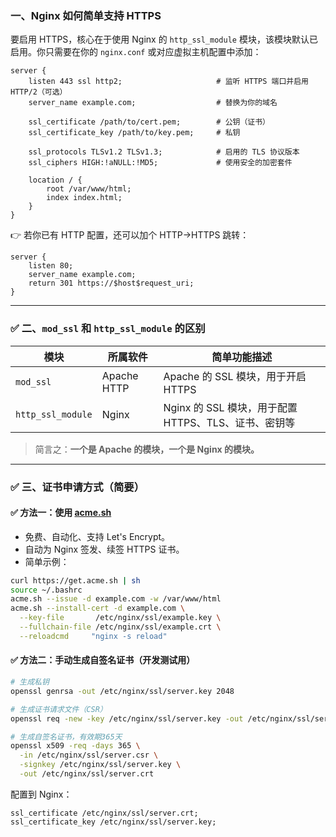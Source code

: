 ### 一、Nginx 如何**简单支持 HTTPS**

要启用 HTTPS，核心在于使用 Nginx 的 `http_ssl_module` 模块，该模块默认已启用。你只需要在你的 `nginx.conf` 或对应虚拟主机配置中添加：

```nginx
server {
    listen 443 ssl http2;                     # 监听 HTTPS 端口并启用 HTTP/2（可选）
    server_name example.com;                  # 替换为你的域名

    ssl_certificate /path/to/cert.pem;        # 公钥（证书）
    ssl_certificate_key /path/to/key.pem;     # 私钥

    ssl_protocols TLSv1.2 TLSv1.3;            # 启用的 TLS 协议版本
    ssl_ciphers HIGH:!aNULL:!MD5;             # 使用安全的加密套件

    location / {
        root /var/www/html;
        index index.html;
    }
}
```

👉 若你已有 HTTP 配置，还可以加个 HTTP→HTTPS 跳转：

```nginx
server {
    listen 80;
    server_name example.com;
    return 301 https://$host$request_uri;
}
```

------

### ✅ 二、`mod_ssl` 和 `http_ssl_module` 的区别

| 模块              | 所属软件    | 简单功能描述                                         |
| ----------------- | ----------- | ---------------------------------------------------- |
| `mod_ssl`         | Apache HTTP | Apache 的 SSL 模块，用于开启 HTTPS                   |
| `http_ssl_module` | Nginx       | Nginx 的 SSL 模块，用于配置 HTTPS、TLS、证书、密钥等 |



> 简言之：**一个是 Apache 的模块，一个是 Nginx 的模块。**

------

### ✅ 三、证书申请方式（简要）

#### ✅ 方法一：使用 [acme.sh](https://github.com/acmesh-official/acme.sh)

- 免费、自动化、支持 Let's Encrypt。
- 自动为 Nginx 签发、续签 HTTPS 证书。
- 简单示例：

```bash
curl https://get.acme.sh | sh
source ~/.bashrc
acme.sh --issue -d example.com -w /var/www/html
acme.sh --install-cert -d example.com \
  --key-file       /etc/nginx/ssl/example.key \
  --fullchain-file /etc/nginx/ssl/example.crt \
  --reloadcmd     "nginx -s reload"
```

#### ✅ 方法二：手动生成自签名证书（开发测试用）

```bash
# 生成私钥
openssl genrsa -out /etc/nginx/ssl/server.key 2048

# 生成证书请求文件（CSR）
openssl req -new -key /etc/nginx/ssl/server.key -out /etc/nginx/ssl/server.csr

# 生成自签名证书，有效期365天
openssl x509 -req -days 365 \
  -in /etc/nginx/ssl/server.csr \
  -signkey /etc/nginx/ssl/server.key \
  -out /etc/nginx/ssl/server.crt
```

配置到 Nginx：

```nginx
ssl_certificate /etc/nginx/ssl/server.crt;
ssl_certificate_key /etc/nginx/ssl/server.key;
```